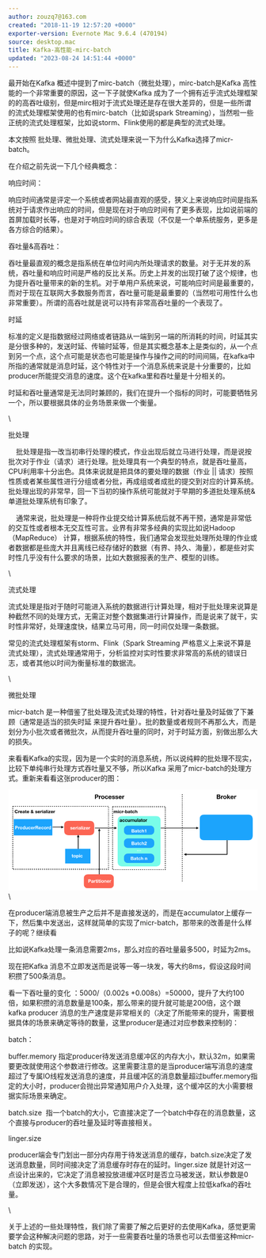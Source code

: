 ```yaml
---
author: zouzq7@163.com
created: "2018-11-19 12:57:20 +0000"
exporter-version: Evernote Mac 9.6.4 (470194)
source: desktop.mac
title: Kafka-高性能-mirc-batch
updated: "2023-08-24 14:51:44 +0000"
---
```


<div>

最开始在Kafka 概述中提到了mirc-batch（微批处理），mirc-batch是Kafka
高性能的一个非常重要的原因，这一下子就使Kafka
成为了一个拥有近乎流式处理框架的的高吞吐级别，但是mirc相对于流式处理还是存在很大差异的，但是一些所谓的流式处理框架使用的也有mirc-batch（比如说spark
Streaming），当然啦一些正统的流式处理框架，比如说storm、Flink使用的都是典型的流式处理。

</div>

<div>

本文按照 批处理、微批处理、流式处理来说一下为什么Kafka选择了micr-batch。

</div>

<div>

在介绍之前先说一下几个经典概念：

</div>

<div>

响应时间：

</div>

<div>

响应时间通常是评定一个系统或者网站最直观的感受，狭义上来说响应时间是指系统对于请求作出响应的时间，但是现在对于响应时间有了更多表现，比如说前端的首屏加载时长等，也是对于响应时间的综合表现（不仅是一个单系统服务，更多是各方综合的结果）。

</div>

<div>

吞吐量&高吞吐：

</div>

<div>

吞吐量最直观的概念是指系统在单位时间内所处理请求的数量。对于无并发的系统，吞吐量和响应时间是严格的反比关系。历史上并发的出现打破了这个规律，也为提升吞吐量带来的新的生机。对于单用户系统来说，可能响应时间是最重要的，而对于现在互联网大多数服务而言，吞吐量可能是最重要的（当然啦可用性什么也非常重要）。所谓的高吞吐就是说可以持有非常高吞吐量的一个表现了。

</div>

<div>

时延

</div>

<div>

标准的定义是指数据经过网络或者链路从一端到另一端的所消耗的时间，时延其实是分很多种的，发送时延、传输时延等，但是其实概念基本上是类似的，从一个点到另一个点，这个点可能是状态也可能是操作与操作之间的时间间隔，在kafka中所指的通常就是消息时延，这个特性对于一个消息系统来说是十分重要的，比如producer所能提交消息的速度。这个在kafka里和吞吐量是十分相关的。

</div>

<div>

时延和吞吐量通常是无法同时兼顾的，我们在提升一个指标的同时，可能要牺牲另一个，所以要根据具体的业务场景来做一个衡量。

</div>

<div>

\

</div>

<div>

批处理

</div>

<div>

  
 批处理是指一改当初串行处理的模式，作业出现后就立马进行处理，而是说按批次对于作业（请求）进行处理。批处理具有一个典型的特点，就是吞吐量高，CPU利用率十分出色。具体来说就是把具体的要处理的数据（作业
\|\|
请求）按照性质或者某些属性进行分组或者分批，再成组或者成批的提交到对应的计算系统。批处理出现的非常早，回一下当初的操作系统可能就对于早期的多道批处理系统&单道批处理系统有印象了。

</div>

<div>

  
 通常来说，批处理是一种将作业提交给计算系统后就不再干预，通常是非常低的交互性或者根本无交互性可言。业界有非常多经典的实现比如说Hadoop（MapReduce）
计算，根据系统的特性，我们通常会发现批处理所处理的作业或者数据都是些庞大并且离线已经存储好的数据（有界、持久、海量），都是些对实时性几乎没有什么要求的场景，比如大数据报表的生产、模型的训练。

</div>

<div>

\

</div>

<div>

流式处理

</div>

<div>

流式处理是指对于随时可能进入系统的数据进行计算处理，相对于批处理来说算是种截然不同的处理方式，无需正对整个数据集进行计算操作，而是说来了就干，实时性非常好，处理速度快，结果立马可用，同一时间仅处理一条数据。

</div>

<div>

常见的流式处理框架有storm、Flink（Spark Streaming
严格意义上来说不算是流式处理），流式处理通常用于，分析监控对实时性要求非常高的系统的错误日志，或者其他以时间为衡量标准的数据流。

</div>

<div>

\

</div>

<div>

微批处理

</div>

<div>

micr-batch
是一种借鉴了批处理及流式处理的特性，针对吞吐量及时延做了下兼顾（通常是适当的损失时延
来提升吞吐量）。批的数量或者规则不再那么大，而是划分为小批次或者微批次，从而提升吞吐量的同时，对于时延方面，别做出那么大的损失。

</div>

<div>

来看看Kafka的实现，因为是一个实时的消息系统，所以说纯粹的批处理不现实，比较下单纯串行处理方式吞吐量又不够，所以Kafka
采用了micr-batch的处理方式。重新来看看这张producer的图：

</div>

<div>

![](Kafka-%E9%AB%98%E6%80%A7%E8%83%BD-mirc-batch.resources/D4085CA4-3430-4C78-910D-C7433F47B0C8.png) 
 \

</div>

<div>

在producer端消息被生产之后并不是直接发送的，而是在accumulator上缓存一下，然后集中发送出，这样就简单的实现了micr-batch，那带来的改善是什么样子的呢？继续看

</div>

<div>

比如说Kafka处理一条消息需要2ms，那么对应的吞吐量最多500，时延为2ms。

</div>

<div>

现在把Kafka
消息不立即发送而是说等一等一块发，等大约8ms，假设这段时间积攒了500条消息。

</div>

<div>

看一下吞吐量的变化 ：5000/（0.002s
+0.008s）=50000，提升了大约100倍，如果积攒的消息数量是100条，那么带来的提升就可能是200倍，这个跟kafka
producer
消息的生产速度是非常相关的（决定了所能带来的提升，需要根据具体的场景来确定等待的数量，这里producer是通过对应参数来控制的：

</div>

<div>

batch：

</div>

<div>

buffer.memory
指定producer待发送消息缓冲区的内存大小，默认32m，如果需要更改就使用这个参数进行修改。这里需要注意的是当producer端写消息的速度超过了专属IO线程发送消息的速度，并且缓冲区的消息数量超过buffer.memory指定的大小时，producer会抛出异常通知用户介入处理，这个缓冲区的大小需要根据实际场景来确定。

</div>

<div>

batch.size
 指一个batch的大小，它直接决定了一个batch中存在的消息数量，这个直接与producer的吞吐量及延时等直接相关。

</div>

<div>

linger.size 

</div>

<div>

producer端会专门划出一部分内存用于待发送消息的缓存，batch.size决定了发送消息数量，同时间接决定了消息缓存时存在的延时。linger.size
就是针对这一点设计出来的，它决定了消息被投放进缓冲区时是否立马被发送，默认参数是0（立即发送），这个大多数情况下是合理的，但是会很大程度上拉低kafka的吞吐量。

</div>

<div>

\

</div>

<div>

关于上述的一些处理特性，我们除了需要了解之后更好的去使用Kafka，感觉更需要学会这种解决问题的思路，对于一些需要吞吐量的场景也可以去借鉴这种micr-batch
的实现。

</div>

